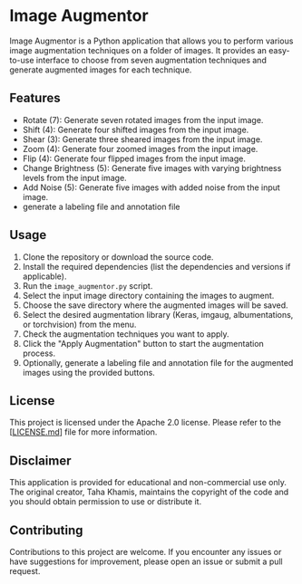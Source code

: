 # Image Augmentor

Image Augmentor is a Python application that allows you to perform various image augmentation techniques on a folder of images. It provides an easy-to-use interface to choose from seven augmentation techniques and generate augmented images for each technique.

## Features

- Rotate (7): Generate seven rotated images from the input image.
- Shift (4): Generate four shifted images from the input image.
- Shear (3): Generate three sheared images from the input image.
- Zoom (4): Generate four zoomed images from the input image.
- Flip (4): Generate four flipped images from the input image.
- Change Brightness (5): Generate five images with varying brightness levels from the input image.
- Add Noise (5): Generate five images with added noise from the input image.
- generate a labeling file and annotation file

## Usage

1. Clone the repository or download the source code.
2. Install the required dependencies (list the dependencies and versions if applicable).
3. Run the `image_augmentor.py` script.
4. Select the input image directory containing the images to augment.
5. Choose the save directory where the augmented images will be saved.
6. Select the desired augmentation library (Keras, imgaug, albumentations, or torchvision) from the menu.
7. Check the augmentation techniques you want to apply.
8. Click the "Apply Augmentation" button to start the augmentation process.
9. Optionally, generate a labeling file and annotation file for the augmented images using the provided buttons.

## License

This project is licensed under the Apache 2.0 license. Please refer to the [[LICENSE.md](https://github.com/TahaKh99/Image_Augmentor/blob/main/LICENSE)] file for more information.

## Disclaimer

This application is provided for educational and non-commercial use only. The original creator, Taha Khamis, maintains the copyright of the code and you should obtain permission to use or distribute it.

## Contributing

Contributions to this project are welcome. If you encounter any issues or have suggestions for improvement, please open an issue or submit a pull request.

